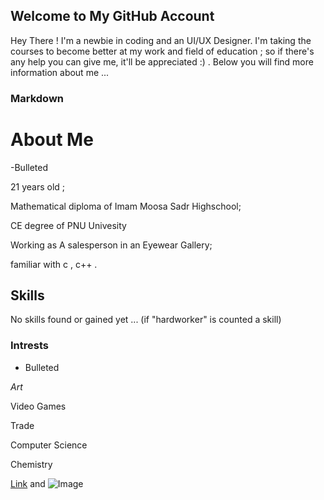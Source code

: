 ## Welcome to My GitHub Account
Hey There ! I'm a newbie in coding and an UI/UX Designer. I'm taking the courses to become better at my work and field of education ; so if there's any help you can give me, it'll be appreciated :) .
Below you will find more information about me ...
### Markdown

# About Me

-Bulleted

21 years old ;

Mathematical diploma of Imam Moosa Sadr Highschool;

CE degree of PNU Univesity

Working as A salesperson in an Eyewear Gallery;

familiar with c , c++ .

## Skills

No skills found or gained yet ... (if "hardworker" is counted a skill)

### **Intrests**
- Bulleted

_Art_

Video Games

Trade

Computer Science

Chemistry

[Link](url) and ![Image](src)
